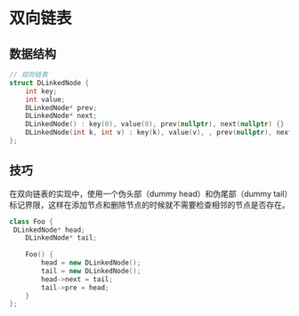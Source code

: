 # 双向链表

## 数据结构

```c++
// 双向链表
struct DLinkedNode {
    int key;
    int value;
    DLinkedNode* prev;
    DLinkedNode* next;
    DLinkedNode() : key(0), value(0), prev(nullptr), next(nullptr) {}
    DLinkedNode(int k, int v) : key(k), value(v), , prev(nullptr), next(nullptr) {}
};
```

## 技巧

在双向链表的实现中，使用一个伪头部（dummy head）和伪尾部（dummy tail）标记界限，这样在添加节点和删除节点的时候就不需要检查相邻的节点是否存在。

```c++
class Foo {
 DLinkedNode* head;
    DLinkedNode* tail;
    
    Foo() {
        head = new DLinkedNode();
        tail = new DLinkedNode();
        head->next = tail;
        tail->pre = head;
    }
};
```

